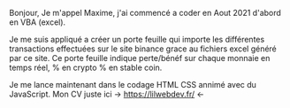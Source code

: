 Bonjour, Je m'appel Maxime, j'ai commencé a coder en Aout 2021 d'abord en VBA (excel).

Je me suis appliqué a créer un porte feuille qui importe les différentes transactions 
effectuées sur le site binance grace au fichiers excel généré par ce site.
Ce porte feuille indique perte/bénéf sur chaque monnaie en temps réel, % en crypto % en stable coin.

Je me lance maintenant dans le codage HTML CSS annimé avec du JavaScript.
Mon CV juste ici -> https://lilwebdev.fr/ <-
